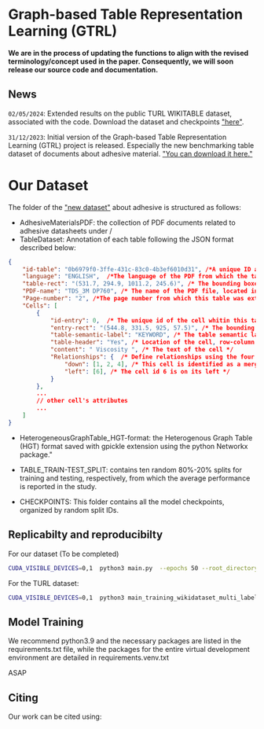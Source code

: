 # Graph-based Table Representation Learning (GTRL)

__We are in the process of updating the functions to align with the revised terminology/concept used in the paper. Consequently, we will soon release our source code and documentation.__

## News

`02/05/2024`: Extended results on the public TURL WIKITABLE dataset, associated with the code. Download the dataset and checkpoints ["here"](https://vub-my.sharepoint.com/:u:/g/personal/willy_carlos_tchuitcheu_vub_be/EUN8kWx9rEtJliHZQJcG8pkBmZbr16QdxmjpAEIp3Rvr8Q?e=6EkTwG).

`31/12/2023`: Initial version of the Graph-based Table Representation Learning (GTRL) project is released. Especially the new benchmarking table dataset of documents about adhesive material. ["You can download it here."](https://vub-my.sharepoint.com/:u:/g/personal/willy_carlos_tchuitcheu_vub_be/EV8e6IGYRrtFu46_NmBPK0QB-SEAs6-8QW6F9tDUESIzVw?e=7HbjfL)

# Our Dataset

The folder of the ["new dataset"](https://vub-my.sharepoint.com/:u:/g/personal/willy_carlos_tchuitcheu_vub_be/EV8e6IGYRrtFu46_NmBPK0QB-SEAs6-8QW6F9tDUESIzVw?e=7HbjfL) about adhesive is structured as follows:

- AdhesiveMaterialsPDF: the collection of PDF documents related to adhesive datasheets under /
- TableDataset: Annotation of each table following the JSON format described below:

```json
{
    "id-table": "0b6979f0-3ffe-431c-83c0-4b3ef6010d31", /*A unique ID assigned to each table, used as the filename. */
    "language": "ENGLISH",  /*The language of the PDF from which the table is extracted.*/
    "table-rect": "(531.7, 294.9, 1011.2, 245.6)", /* The bounding boxes of the table within the PDF, defined by the coordinates (x, y, width, height). */
    "PDF-name": "TDS_3M DP760", /* The name of the PDF file, located in the folder containing the adhesive datasheets.  */
    "Page-number": "2", /*The page number from which this table was extracted. */
    "Cells": [
        {
            "id-entry": 0,  /* The unique id of the cell whitin this table. Note that, this id is idexed and  node id  on the HGT)*/
            "entry-rect": "(544.8, 331.5, 925, 57.5)", /* The bounding boxes for each cell are specified by their (x, y, width, height) coordinates, which are not normalized relative to the table's overall width and height  */
            "table-semantic-label": "KEYWORD", /* The table semantic label is determined based on domain knowledge.  */
            "table-header": "Yes", /* Location of the cell, row-column header or not */
            "content": " Viscosity ", /* The text of the cell */
            "Relationships": {  /* Define relationships using the four cardinal directions - left, right, up, and down */
                "down": [1, 2, 4], /* This cell is identified as a merged cell due to its alignment with multiple cells extending downward. */
                "left": [6], /* The cell id 6 is on its left */
            }
        },
        ...
        // other cell's attributes
        ...
    ]
}
```

- HeterogeneousGraphTable_HGT-format: the Heterogenous Graph Table (HGT) format saved with gpickle extension using the python Networkx package."

- TABLE_TRAIN-TEST_SPLIT: contains ten random 80%-20% splits for training and testing, respectively, from which the average performance is reported in the study.

- CHECKPOINTS: This folder contains all the model checkpoints, organized by random split IDs.

<!-- ## Evaluation Metrics -->

## Replicabilty and reproducibilty

For our dataset (To be completed)

```bash
CUDA_VISIBLE_DEVICES=0,1  python3 main.py  --epochs 50 --root_directory "PATH/TO/THE/ADHESIVE_DATASET" -embed_dim 768 --num_hidden_layers 1 --num_attention_heads 12 --save_steps 500 --batch_size 256 --optimizer adam  --smp_target_dataset SMP_CTA_TASK_TSL 
```

For the TURL dataset:

```bash
CUDA_VISIBLE_DEVICES=0,1  python3 main_training_wikidataset_multi_label.py  --epochs 50 --root_directory "PATH/TO/THE/TURL_DATASET" -embed_dim 768 --num_hidden_layers 1 --num_attention_heads 12 --save_steps 500 --batch_size 256 --optimizer adam  --smp_target_dataset SMP_CTA_TASK_TSL 
```

## Model Training

We recommend  python3.9 and the necessary packages are listed in the requirements.txt file, while the packages for the entire virtual development environment are detailed in requirements.venv.txt

ASAP

## Citing

Our work can be cited using:
